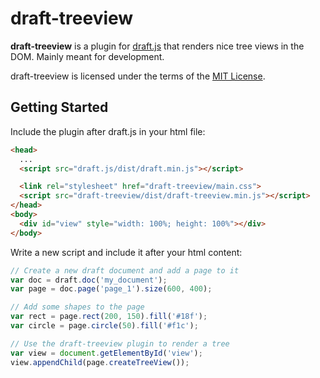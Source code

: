 # draft-treeview

**draft-treeview** is a plugin for [draft.js](https://github.com/D1SC0tech/draft.js) that renders nice tree views in the DOM. Mainly meant for development.

draft-treeview is licensed under the terms of the [MIT License](https://opensource.org/licenses/MIT).

## Getting Started

Include the plugin after draft.js in your html file:

```html
<head>
  ...
  <script src="draft.js/dist/draft.min.js"></script>

  <link rel="stylesheet" href="draft-treeview/main.css">
  <script src="draft-treeview/dist/draft-treeview.min.js"></script>
</head>
<body>
  <div id="view" style="width: 100%; height: 100%"></div>
</body>
```

Write a new script and include it after your html content:

```javascript
// Create a new draft document and add a page to it
var doc = draft.doc('my_document');
var page = doc.page('page_1').size(600, 400);

// Add some shapes to the page
var rect = page.rect(200, 150).fill('#18f');
var circle = page.circle(50).fill('#f1c');

// Use the draft-treeview plugin to render a tree
var view = document.getElementById('view');
view.appendChild(page.createTreeView());
```
